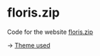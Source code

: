 # floris.zip

Code for the website [floris.zip](https://floris.zip)

-> [Theme used](https://github.com/satnaing/astro-paper)
